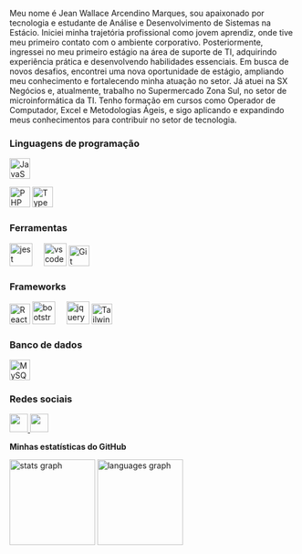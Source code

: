 Meu nome é Jean Wallace Arcendino Marques, sou apaixonado por tecnologia e estudante de Análise e Desenvolvimento de Sistemas na Estácio. Iniciei minha trajetória profissional como jovem aprendiz, onde tive meu primeiro contato com o ambiente corporativo. Posteriormente, ingressei no meu primeiro estágio na área de suporte de TI, adquirindo experiência prática e desenvolvendo habilidades essenciais. Em busca de novos desafios, encontrei uma nova oportunidade de estágio, ampliando meu conhecimento e fortalecendo minha atuação no setor. Já atuei na SX Negócios e, atualmente, trabalho no Supermercado Zona Sul, no setor de microinformática da TI. Tenho formação em cursos como Operador de Computador, Excel e Metodologias Ágeis, e sigo aplicando e expandindo meus conhecimentos para contribuir no setor de tecnologia.


### Linguagens de programação

<p align="left">
<a href="https://developer.mozilla.org/en-US/docs/Web/JavaScript" target="_blank" rel="noreferrer"><img src="https://raw.githubusercontent.com/danielcranney/readme-generator/main/public/icons/skills/javascript-colored.svg" width="36" height="36" alt="JavaScript" /></a> 


<a href="https://www.php.net/" target="_blank" rel="noreferrer"><img src="https://raw.githubusercontent.com/danielcranney/readme-generator/main/public/icons/skills/php-colored.svg" width="36" height="36" alt="PHP" /></a> <a href="https://www.typescriptlang.org/" target="_blank" rel="noreferrer"><img src="https://raw.githubusercontent.com/danielcranney/readme-generator/main/public/icons/skills/typescript-colored.svg" width="36" height="36" alt="TypeScript" /></a>

</p>


### Ferramentas 

<div align="left">
  <img src="https://cdn.jsdelivr.net/gh/devicons/devicon/icons/jest/jest-plain.svg" height="40" alt="jest logo"  />
  <img width="12" />
  <img src="https://cdn.jsdelivr.net/gh/devicons/devicon/icons/vscode/vscode-original.svg" height="40" alt="vscode logo"  />
  <a href="https://git-scm.com/" target="_blank" rel="noreferrer"><img src="https://raw.githubusercontent.com/danielcranney/readme-generator/main/public/icons/skills/git-colored.svg" width="36" height="36" alt="Git" /></a> 
  
</div>

### Frameworks
<div align="left">
  <a href="https://reactjs.org/" target="_blank" rel="noreferrer"><img src="https://raw.githubusercontent.com/danielcranney/readme-generator/main/public/icons/skills/react-colored.svg" width="36" height="36" alt="React" /></a> 
  <img src="https://cdn.jsdelivr.net/gh/devicons/devicon/icons/bootstrap/bootstrap-original.svg" height="40" alt="bootstrap logo"  />
  <img width="12" />
  <img src="https://cdn.jsdelivr.net/gh/devicons/devicon/icons/jquery/jquery-original.svg" height="40" alt="jquery logo"  />
  <a href="https://tailwindcss.com/" target="_blank" rel="noreferrer"><img src="https://raw.githubusercontent.com/danielcranney/readme-generator/main/public/icons/skills/tailwindcss-colored.svg" width="36"       height="36" alt="TailwindCSS" /></a>
</div>


### Banco de dados

<div align="left">
  <a href="https://www.mysql.com/" target="_blank" rel="noreferrer"><img src="https://raw.githubusercontent.com/danielcranney/readme-generator/main/public/icons/skills/mysql-colored.svg" width="36" height="36" alt="MySQL" /></a>
</div>


### Redes sociais

<p align="left"> <a href="https://www.github.com/JeanWallace01" target="_blank" rel="noreferrer"> <picture> <source media="(prefers-color-scheme: dark)" srcset="https://raw.githubusercontent.com/danielcranney/readme-generator/main/public/icons/socials/github-dark.svg" /> <source media="(prefers-color-scheme: light)" srcset="https://raw.githubusercontent.com/danielcranney/readme-generator/main/public/icons/socials/github.svg" /> <img src="https://raw.githubusercontent.com/danielcranney/readme-generator/main/public/icons/socials/github.svg" width="32" altura="32" /> </picture> </a> <a href="https://www.linkedin.com/in/jean-wallace-7b7293230/" target="_blank" rel="noreferrer"> <picture> <source media="(prefere-esquema-de-cores: escuro)" srcset="https://raw.githubusercontent.com/danielcranney/readme-generator/main/public/icons/socials/linkedin-dark.svg" /> <source media="(prefere-esquema-de-cores: claro)" srcset="https://raw.githubusercontent.com/danielcranney/readme-generator/main/public/icons/socials/linkedin.svg" /> <img src="https://raw.githubusercontent.com/danielcranney/readme-generator/main/public/icons/socials/linkedin.svg" width="32" height="32" /> </picture> </a> </p>

<b>Minhas estatísticas do GitHub</b>
<div align="left">
  <img src="https://github-readme-stats.vercel.app/api?username=JeanWallace01&hide_title=false&hide_rank=false&show_icons=true&include_all_commits=true&count_private=true&disable_animations=false&theme=dracula&locale=en&hide_border=false&order=1" height="150" alt="stats graph"  />
  <img src="https://github-readme-stats.vercel.app/api/top-langs?username=JeanWallace01&locale=en&hide_title=false&layout=compact&card_width=320&langs_count=5&theme=dracula&hide_border=false&order=2" height="150" alt="languages graph"  />
</div>

###
